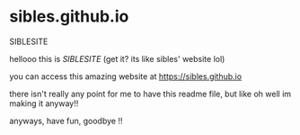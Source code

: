# sibles.github.io
SIBLESITE

hellooo this is *SIBLESITE* (get it? its like sibles' website lol)

you can access this amazing website at https://sibles.github.io

there isn't really any point for me to have this readme file, but like oh well
im making it anyway!!

anyways, have fun, goodbye !!
